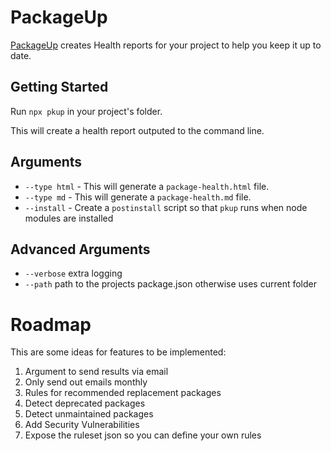 # PackageUp

[PackageUp](https://packageup.io) creates Health reports for your project to help you keep it up to date.

## Getting Started
Run `npx pkup` in your project's folder.

This will create a health report outputed to the command line.

## Arguments
- `--type html` - This will generate a `package-health.html` file.
- `--type md` - This will generate a `package-health.md` file.
- `--install` - Create a `postinstall` script so that `pkup` runs when node modules are installed

## Advanced Arguments
- `--verbose` extra logging
- `--path` path to the projects package.json otherwise uses current folder

# Roadmap
This are some ideas for features to be implemented:
1. Argument to send results via email
1. Only send out emails monthly
1. Rules for recommended replacement packages
1. Detect deprecated packages
1. Detect unmaintained packages
1. Add Security Vulnerabilities
1. Expose the ruleset json so you can define your own rules

